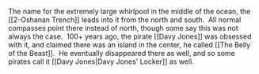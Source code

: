 The name for the extremely large whirlpool in the middle of the ocean, the [[2-Oshanan Trench]] leads into it from the north and south.  All normal compasses point there instead of north, though some say this was not always the case.  100+ years ago, the pirate [[Davy Jones]] was obsessed with it, and claimed there was an island in the center, he called [[The Belly of the Beast]].  He eventually disappeared there as well, and so some pirates call it [[Davy Jones|Davy Jones' Locker]] as well.